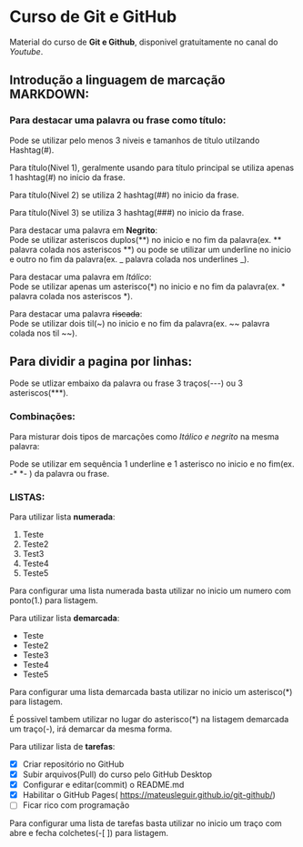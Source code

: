 # Curso de Git e GitHub
Material do curso de **Git e Github**, disponivel gratuitamente no canal do *Youtube*.<br>

## Introdução a linguagem de marcação **MARKDOWN**:<br>

### Para destacar uma palavra ou frase como título:

Pode se utilizar pelo menos 3 niveis e tamanhos de título utilzando Hashtag(#).<br>

Para título(Nivel 1), geralmente usando para título principal se utiliza apenas 1 hashtag(#) no inicio da frase.<br>

Para título(Nivel 2) se utiliza 2 hashtag(##) no inicio da frase.<br>

Para título(Nivel 3) se utiliza 3 hashtag(###) no inicio da frase.<br>

Para destacar uma palavra em **Negrito**:<br>
Pode se utilizar asteriscos duplos(**) no inicio e no fim da palavra(ex. ** palavra colada nos asteriscos **) ou pode se utilizar um underline no inicio e outro no fim da palavra(ex. _ palavra colada nos underlines _).<br>

Para destacar uma palavra em *Itálico*:<br>
Pode se utilizar apenas um asterisco(*) no inicio e no fim da palavra(ex. * palavra colada nos asteriscos *).<br>

Para destacar uma palavra ~~riscada~~:<br>
Pode se utilizar dois til(~) no inicio e no fim da palavra(ex. ~~ palavra colada nos til ~~).<br>


Para dividir a pagina por linhas:
---
Pode se utlizar embaixo da palavra ou frase 3 traços(---) ou 3 asteriscos(***).<br>

### Combinações:

Para misturar dois tipos de marcações como _*Itálico e negrito*_ na mesma palavra:<br>

Pode se utilizar em sequência 1 underline e 1 asterisco no inicio e no fim(ex. -* *- ) da palavra ou frase.<br>


### LISTAS:

Para utilizar lista **numerada**:
1. Teste
2. Teste2
3. Test3
4. Teste4
5. Teste5

Para configurar uma lista numerada basta utilizar no inicio um numero com ponto(1.) para listagem.<br>

Para utilizar lista **demarcada**:
* Teste
* Teste2
* Teste3
* Teste4
* Teste5

Para configurar uma lista demarcada basta utilizar no inicio um asterisco(*) para listagem.<br>

É possivel tambem utilizar no lugar do asterisco(*) na listagem demarcada um traço(-), irá demarcar da mesma forma.<br>


Para utilizar lista de **tarefas**:

- [x]  Criar repositório no GitHub
- [x]  Subir arquivos(Pull) do curso pelo GitHub Desktop
- [x]  Configurar e editar(commit) o README.md
- [x]  Habilitar o GitHub Pages( https://mateusleguir.github.io/git-github/)
- [ ]  Ficar rico com programação

Para configurar uma lista de tarefas basta utilizar no inicio um traço com abre e fecha colchetes(-[ ]) para listagem.<br>
